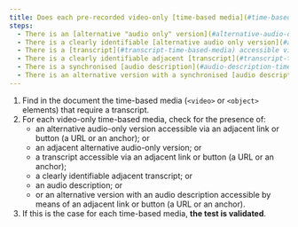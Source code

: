 ```yaml
---
title: Does each pre-recorded video-only [time-based media](#time-based-media-audio-video-and-synchronised) meet, if necessary, one of these conditions (excluding special cases)?
steps:
  - There is an [alternative "audio only" version](#alternative-audio-only-version) accessible via an [adjacent link or button](#adjacent-link-or-button).
  - There is a clearly identifiable [alternative audio only version](#alternative-audio-only-version) adjacent.
  - There is a [transcript](#transcript-time-based-media) accessible via an [adjacent link or button](#adjacent-link-or-button).
  - There is a clearly identifiable adjacent [transcript](#transcript-time-based-media).
  - There is a synchronised [audio description](#audio-description-time-based-media).
  - There is an alternative version with a synchronised [audio description](#audio-description-time-based-media) accessible via an [adjacent link or button](#adjacent-link-or-button).
---
```


1. Find in the document the time-based media (`<video>` or `<object>` elements) that require a transcript.
2. For each video-only time-based media, check for the presence of:
   - an alternative audio-only version accessible via an adjacent link or button (a URL or an anchor); or
   - an adjacent alternative audio-only version; or
   - a transcript accessible via an adjacent link or button (a URL or an anchor);
   - a clearly identifiable adjacent transcript; or
   - an audio description; or
   - or an alternative version with an audio description accessible by means of an adjacent link or button (a URL or an anchor).
3. If this is the case for each time-based media, **the test is validated**.
